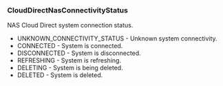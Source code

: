 ### CloudDirectNasConnectivityStatus
NAS Cloud Direct system connection status.

- UNKNOWN_CONNECTIVITY_STATUS - Unknown system connectivity.
- CONNECTED - System is connected.
- DISCONNECTED - System is disconnected.
- REFRESHING - System is refreshing.
- DELETING - System is being deleted.
- DELETED - System is deleted.
